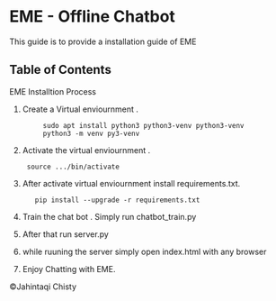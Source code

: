 # EME - Offline Chatbot
This guide is to provide a installation guide of EME
## Table of Contents

EME Installtion Process


1. Create a Virtual enviournment . 

			sudo apt install python3 python3-venv python3-venv
			python3 -m venv py3-venv

2. Activate the virtual enviournment . 

		source .../bin/activate

3. After activate virtual enviournment install requirements.txt.
	
		  pip install --upgrade -r requirements.txt
		  
4. Train the chat bot . Simply run chatbot_train.py
5. After that run server.py
6. while ruuning the server simply open index.html with any browser 
7. Enjoy Chatting with EME.

©Jahintaqi Chisty